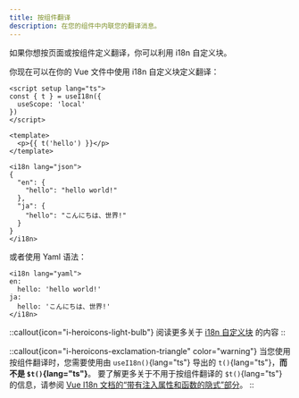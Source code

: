 ```yaml
---
title: 按组件翻译
description: 在您的组件中内联您的翻译消息。
---
```


如果你想按页面或按组件定义翻译，你可以利用 i18n 自定义块。

你现在可以在你的 Vue 文件中使用 i18n 自定义块定义翻译：

```vue [page.vue]
<script setup lang="ts">
const { t } = useI18n({
  useScope: 'local'
})
</script>

<template>
  <p>{{ t('hello') }}</p>
</template>

<i18n lang="json">
{
  "en": {
    "hello": "hello world!"
  },
  "ja": {
    "hello": "こんにちは、世界!"
  }
}
</i18n>
```

或者使用 Yaml 语法：

```vue [page.vue]
<i18n lang="yaml">
en:
  hello: 'hello world!'
ja:
  hello: 'こんにちは、世界!'
</i18n>
```

::callout{icon="i-heroicons-light-bulb"}
阅读更多关于 [i18n 自定义块](https://vue-i18n.intlify.dev/guide/advanced/sfc.html) 的内容
::

::callout{icon="i-heroicons-exclamation-triangle" color="warning"}
当您使用按组件翻译时，您需要使用由 `useI18n()`{lang="ts"} 导出的 `t()`{lang="ts"}，**而不是 `$t()`{lang="ts"}**。
要了解更多关于不用于按组件翻译的 `$t()`{lang="ts"} 的信息，请参阅 [Vue I18n 文档的“带有注入属性和函数的隐式”部分](https://vue-i18n.intlify.dev/guide/advanced/composition.html#implicit-with-injected-properties-and-functions)。
::
